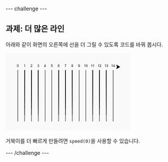 \--- challenge \---

## 과제: 더 많은 라인

아래와 같이 화면의 오른쪽에 선을 더 그릴 수 있도록 코드를 바꿔 봅시다.

![스크린샷](images/race-challenge1.png)

거북이를 더 빠르게 만들려면 `speed(0)`을 사용할 수 있습니다.

\--- /challenge \---